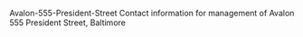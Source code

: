 Avalon-555-President-Street
Contact information for management of Avalon 555 President Street, Baltimore
